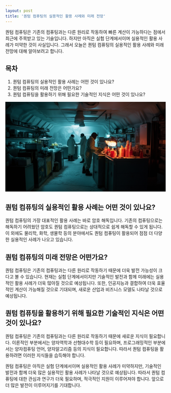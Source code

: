 ```yaml
---
layout: post
title: '퀀텀 컴퓨팅의 실용적인 활용 사례와 미래 전망'
---
```


퀀텀 컴퓨팅은 기존의 컴퓨팅과는 다른 원리로 작동하여 빠른 계산이 가능하다는 점에서 최근에 주목받고 있는 기술입니다. 하지만 아직은 실험 단계에서이며 실용적인 활용 사례가 미약한 것이 사실입니다. 그래서 오늘은 퀀텀 컴퓨팅의 실용적인 활용 사례와 미래 전망에 대해 알아보려고 합니다.

## 목차
1. 퀀텀 컴퓨팅의 실용적인 활용 사례는 어떤 것이 있나요?
2. 퀀텀 컴퓨팅의 미래 전망은 어떤가요?
3. 퀀텀 컴퓨팅을 활용하기 위해 필요한 기술적인 지식은 어떤 것이 있나요?

![퀀텀 컴퓨팅 미래 전망](https://raw.githubusercontent.com/moony01/mbtichat/master/static/img/_posts/quantum-computing.webp)

## 퀀텀 컴퓨팅의 실용적인 활용 사례는 어떤 것이 있나요?
퀀텀 컴퓨팅의 가장 대표적인 활용 사례는 바로 암호 해독입니다. 기존의 컴퓨팅으로는 해독하기 어려웠던 암호도 퀀텀 컴퓨팅으로는 상대적으로 쉽게 해독할 수 있게 됩니다. 이 외에도 물리학, 화학, 생물학 등의 분야에서도 퀀텀 컴퓨팅이 활용되어 점점 더 다양한 실용적인 사례가 나오고 있습니다.

## 퀀텀 컴퓨팅의 미래 전망은 어떤가요?
퀀텀 컴퓨팅은 기존의 컴퓨팅과는 다른 원리로 작동하기 때문에 더욱 발전 가능성이 크다고 볼 수 있습니다. 현재는 실험 단계에서이지만 기술적인 발전과 함께 미래에는 실용적인 활용 사례가 더욱 많아질 것으로 예상됩니다. 또한, 인공지능과 결합하여 더욱 효율적인 계산이 가능해질 것으로 기대되며, 새로운 산업과 비즈니스 모델도 나타날 것으로 예상됩니다.

## 퀀텀 컴퓨팅을 활용하기 위해 필요한 기술적인 지식은 어떤 것이 있나요?
퀀텀 컴퓨팅은 기존의 컴퓨팅과는 다른 원리로 작동하기 때문에 새로운 지식이 필요합니다. 이론적인 부분에서는 양자역학과 선형대수학 등이 필요하며, 프로그래밍적인 부분에서는 양자컴퓨팅 언어, 양자알고리즘 등의 지식이 필요합니다. 따라서 퀀텀 컴퓨팅을 활용하려면 이러한 지식들을 습득해야 합니다.

퀀텀 컴퓨팅은 아직은 실험 단계에서이며 실용적인 활용 사례가 미약하지만, 기술적인 발전과 함께 더욱 많은 실용적인 활용 사례가 나타날 것으로 예상됩니다. 따라서 퀀텀 컴퓨팅에 대한 관심과 연구가 더욱 필요하며, 적극적인 지원이 이루어져야 합니다. 앞으로 더 많은 발전이 이루어지기를 기대합니다.
